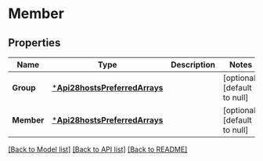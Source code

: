 # Member

## Properties
Name | Type | Description | Notes
------------ | ------------- | ------------- | -------------
**Group** | [***Api28hostsPreferredArrays**](api2.8hosts_preferred_arrays.md) |  | [optional] [default to null]
**Member** | [***Api28hostsPreferredArrays**](api2.8hosts_preferred_arrays.md) |  | [optional] [default to null]

[[Back to Model list]](../README.md#documentation-for-models) [[Back to API list]](../README.md#documentation-for-api-endpoints) [[Back to README]](../README.md)

